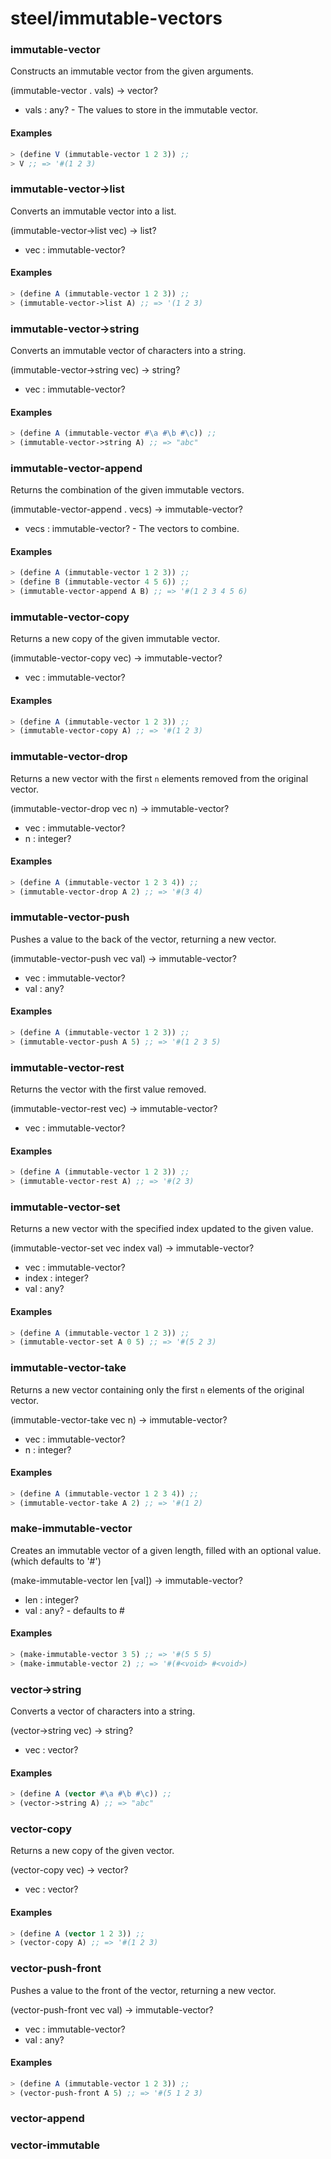 # steel/immutable-vectors
### **immutable-vector**
Constructs an immutable vector from the given arguments.

(immutable-vector . vals) -> vector?

* vals : any? - The values to store in the immutable vector.

#### Examples
```scheme
> (define V (immutable-vector 1 2 3)) ;;
> V ;; => '#(1 2 3)
```
### **immutable-vector->list**
Converts an immutable vector into a list.

(immutable-vector->list vec) -> list?

* vec : immutable-vector?

#### Examples
```scheme
> (define A (immutable-vector 1 2 3)) ;;
> (immutable-vector->list A) ;; => '(1 2 3)
```
### **immutable-vector->string**
Converts an immutable vector of characters into a string.

(immutable-vector->string vec) -> string?

* vec : immutable-vector?

#### Examples
```scheme
> (define A (immutable-vector #\a #\b #\c)) ;;
> (immutable-vector->string A) ;; => "abc"
```
### **immutable-vector-append**
Returns the combination of the given immutable vectors.

(immutable-vector-append . vecs) -> immutable-vector?

* vecs : immutable-vector? - The vectors to combine.

#### Examples
```scheme
> (define A (immutable-vector 1 2 3)) ;;
> (define B (immutable-vector 4 5 6)) ;;
> (immutable-vector-append A B) ;; => '#(1 2 3 4 5 6)
```
### **immutable-vector-copy**
Returns a new copy of the given immutable vector.

(immutable-vector-copy vec) -> immutable-vector?

* vec : immutable-vector?

#### Examples
```scheme
> (define A (immutable-vector 1 2 3)) ;;
> (immutable-vector-copy A) ;; => '#(1 2 3)
```
### **immutable-vector-drop**
Returns a new vector with the first `n` elements removed from the original vector.

(immutable-vector-drop vec n) -> immutable-vector?

* vec : immutable-vector?
* n : integer?

#### Examples
```scheme
> (define A (immutable-vector 1 2 3 4)) ;;
> (immutable-vector-drop A 2) ;; => '#(3 4)
```
### **immutable-vector-push**
Pushes a value to the back of the vector, returning a new vector.

(immutable-vector-push vec val) -> immutable-vector?

* vec : immutable-vector?
* val : any?

#### Examples
```scheme
> (define A (immutable-vector 1 2 3)) ;;
> (immutable-vector-push A 5) ;; => '#(1 2 3 5)
```
### **immutable-vector-rest**
Returns the vector with the first value removed.

(immutable-vector-rest vec) -> immutable-vector?

* vec : immutable-vector?

#### Examples
```scheme
> (define A (immutable-vector 1 2 3)) ;;
> (immutable-vector-rest A) ;; => '#(2 3)
```
### **immutable-vector-set**
Returns a new vector with the specified index updated to the given value.

(immutable-vector-set vec index val) -> immutable-vector?

* vec : immutable-vector?
* index : integer?
* val : any?

#### Examples
```scheme
> (define A (immutable-vector 1 2 3)) ;;
> (immutable-vector-set A 0 5) ;; => '#(5 2 3)
```
### **immutable-vector-take**
Returns a new vector containing only the first `n` elements of the original vector.

(immutable-vector-take vec n) -> immutable-vector?

* vec : immutable-vector?
* n : integer?

#### Examples
```scheme
> (define A (immutable-vector 1 2 3 4)) ;;
> (immutable-vector-take A 2) ;; => '#(1 2)
```
### **make-immutable-vector**
Creates an immutable vector of a given length, filled with an optional value.
(which defaults to '#<void>')

(make-immutable-vector len [val]) -> immutable-vector?

* len : integer?
* val : any? - defaults to #<void>

#### Examples
```scheme
> (make-immutable-vector 3 5) ;; => '#(5 5 5)
> (make-immutable-vector 2) ;; => '#(#<void> #<void>)
```
### **vector->string**
Converts a vector of characters into a string.

(vector->string vec) -> string?

* vec : vector?

#### Examples
```scheme
> (define A (vector #\a #\b #\c)) ;;
> (vector->string A) ;; => "abc"
```
### **vector-copy**
Returns a new copy of the given vector.

(vector-copy vec) -> vector?

* vec : vector?

#### Examples
```scheme
> (define A (vector 1 2 3)) ;;
> (vector-copy A) ;; => '#(1 2 3)
```
### **vector-push-front**
Pushes a value to the front of the vector, returning a new vector.

(vector-push-front vec val) -> immutable-vector?

* vec : immutable-vector?
* val : any?

#### Examples
```scheme
> (define A (immutable-vector 1 2 3)) ;;
> (vector-push-front A 5) ;; => '#(5 1 2 3)
```
### **vector-append**
### **vector-immutable**
